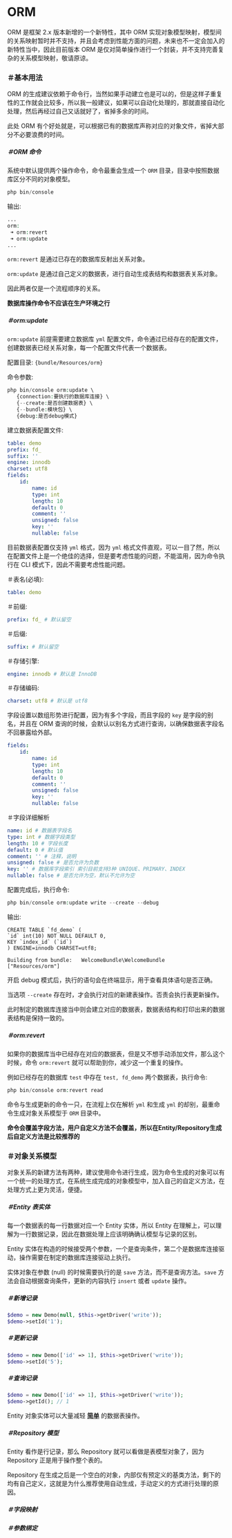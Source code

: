 # ORM

ORM 是框架 2.x 版本新增的一个新特性，其中 ORM 实现对象模型映射，模型间的关系映射暂时并不支持，并且会考虑到性能方面的问题，未来也不一定会加入的新特性当中，因此目前版本 ORM 是仅对简单操作进行一个封装，并不支持完善复杂的关系模型映射，敬请原谅。

### ＃基本用法

ORM 的生成建议依赖于命令行，当然如果手动建立也是可以的，但是这样子重复性的工作就会比较多，所以我一般建议，如果可以自动化处理的，那就直接自动化处理，然后再经过自己又话就好了，省掉多余的时间。

此处 ORM 有个好处就是，可以根据已有的数据库声称对应的对象文件，省掉大部分不必要浪费的时间。

##### ＃ORM 命令

系统中默认提供两个操作命令，命令最重会生成一个 `ORM` 目录，目录中按照数据库区分不同的对象模型。

```php
php bin/console
```

输出: 

```php
...
orm:
 ➜ orm:revert
 ➜ orm:update
...
```

`orm:revert` 是通过已存在的数据库反射出关系对象。

`orm:update` 是通过自己定义的数据表，进行自动生成表结构和数据表关系对象。

因此两者仅是一个流程顺序的关系。

**数据库操作命令不应该在生产环境之行**

##### ＃orm:update

`orm:update` 前提需要建立数据库 `yml` 配置文件，命令通过已经存在的配置文件，创建数据表已经关系对象，每一个配置文件代表一个数据表。

配置目录: `{bundle/Resources/orm}`

命令参数: 

```php
php bin/console orm:update \
   {connection:要执行的数据库连接} \
   {--create:是否创建数据表} \
   {--bundle:模块包} \
   {debug:是否debug模式}
```

建立数据表配置文件: 

```yml
table: demo
prefix: fd_
suffix: ''
engine: innodb
charset: utf8
fields:
    id:
        name: id
        type: int
        length: 10
        default: 0
        comment: ''
        unsigned: false
        key: ''
        nullable: false
```

目前数据表配置仅支持 `yml` 格式，因为 `yml` 格式文件直观，可以一目了然，所以在配置文件上是一个绝佳的选择，但是要考虑性能的问题，不能滥用，因为命令执行在 CLI 模式下，因此不需要考虑性能问题。

＃表名(必填): 

```yml
table: demo
```

＃前缀: 

```yml
prefix: fd_ # 默认留空
```

＃后缀: 

```yml
suffix: # 默认留空
```

＃存储引擎:

```yml
engine: innodb # 默认是 InnoDB
```

＃存储编码:

```yml
charset: utf8 # 默认是 utf8
```

字段设置以数组形势进行配置，因为有多个字段，而且字段的 `key` 是字段的别名，并且在 ORM 查询的时候，会默认以别名方式进行查询，以确保数据表字段名不回暴露给外部。

```yml
fields:
    id:
        name: id
        type: int
        length: 10
        default: 0
        comment: ''
        unsigned: false
        key: ''
        nullable: false
```

＃字段详细解析

```yml
name: id # 数据表字段名
type: int # 数据字段类型
length: 10 # 字段长度
default: 0 # 默认值
comment: '' # 注释，说明
unsigned: false # 是否允许为负数
key: '' # 数据库字段索引 索引目前支持3种 UNIQUE、PRIMARY、INDEX
nullable: false # 是否允许为空，默认不允许为空
```

配置完成后，执行命令: 

```php
php bin/console orm:update write --create --debug
```

输出:

```
CREATE TABLE `fd_demo` (
`id` int(10) NOT NULL DEFAULT 0, 
KEY `index_id` (`id`)
) ENGINE=innodb CHARSET=utf8;

Building from bundle:   WelcomeBundle\WelcomeBundle     ["Resources/orm"]

```

开启 debug 模式后，执行的语句会在终端显示，用于查看具体语句是否正确。

当选项 `--create` 存在时，才会执行对应的新建表操作。否责会执行表更新操作。

此时制定的数据库连接当中则会建立对应的数据表，数据表结构和打印出来的数据表结构是保持一致的。

##### ＃orm:revert

如果你的数据库当中已经存在对应的数据表，但是又不想手动添加文件，那么这个时候，命令 `orm:revert` 就可以帮助到你，减少这一个重复的操作。

例如已经存在的数据库 `test` 中存在 `test, fd_demo` 两个数据表，执行命令: 

```php
php bin/console orm:revert read
```

命令与生成更新的命令一只，在流程上仅在解析 `yml` 和生成 `yml` 的却别，最重命令生成对象关系模型于 `ORM` 目录中。

**命令会覆盖字段方法，用户自定义方法不会覆盖，所以在Entity/Repository生成后自定义方法是比较推荐的**

### ＃对象关系模型

对象关系的新建方法有两种，建议使用命令进行生成，因为命令生成的对象可以有一个统一的处理方式，在系统生成完成的对象模型中，加入自己的自定义方法，在处理方式上更为灵活，便捷。

##### ＃Entity 表实体

每一个数据表的每一行数据对应一个 Entity 实体，所以 Entity 在理解上，可以理解为一行数据记录，因此在数据处理上应该明确确认模型与记录的区别。

Entity 实体在构造的时候接受两个参数，一个是查询条件，第二个是数据库连接驱动，操作需要在制定的数据库连接驱动上执行。

实体对象在参数 (null) 的时候需要执行的是 `save` 方法，而不是查询方法。`save` 方法会自动根据查询条件，更新的内容执行 `insert` 或者 `update` 操作。

##### ＃新增记录

```php
$demo = new Demo(null, $this->getDriver('write'));
$demo->setId('1');
```

##### ＃更新记录

```php
$demo = new Demo(['id' => 1], $this->getDriver('write'));
$demo->setId('5');
```

##### ＃查询记录

```php
$demo = new Demo(['id' => 1], $this->getDriver('write'));
$demo->getId(); // 1
```

Entity 对象实体可以大量减轻 <u>**简单**</u> 的数据表操作。

##### ＃Repository 模型

Entity 看作是行记录，那么 Repository 就可以看做是表模型对象了，因为 Repository 正是用于操作整个表的。

Repository 在生成之后是一个空白的对象，内部仅有预定义的基类方法，剩下的均有自己定义，这就是为什么推荐使用自动生成，手动定义的方式进行处理的原因。

##### ＃字段映射



##### ＃参数绑定
